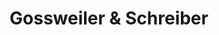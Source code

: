 ---
title: "Gossweiler & Schreiber"
url: /bischofszell/gossweiler-und-schreiber/
shop: Autowerkstatt
---